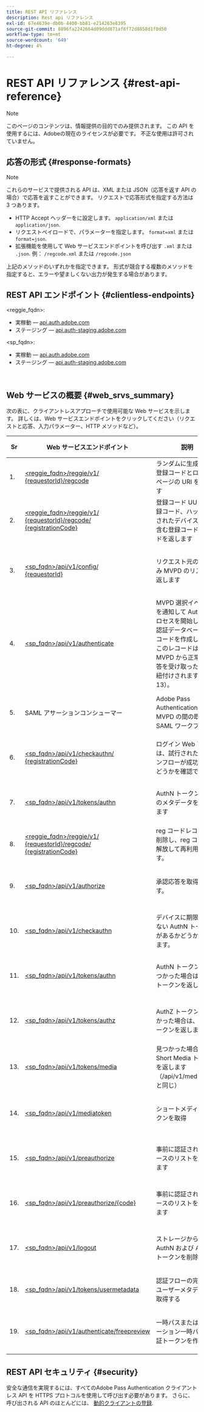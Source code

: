 ```yaml
---
title: REST API リファレンス
description: Rest api リファレンス
exl-id: 67e4639e-db0b-4400-bb81-e214263e8395
source-git-commit: 8896fa2242664d09ddd871af8f72d8858d1f0d50
workflow-type: tm+mt
source-wordcount: '649'
ht-degree: 4%

---
```


# REST API リファレンス {#rest-api-reference}

>[!NOTE]
>
>このページのコンテンツは、情報提供の目的でのみ提供されます。 この API を使用するには、Adobeの現在のライセンスが必要です。 不正な使用は許可されていません。

## 応答の形式 {#response-formats}


>[!NOTE]
>
> これらのサービスで提供される API は、XML または JSON（応答を返す API の場合）で応答を返すことができます。 リクエストで応答形式を指定する方法は 3 つあります。
>
>* HTTP Accept ヘッダーをに設定します。 `application/xml` または `application/json`.
>* リクエストペイロードで、パラメーターを指定します。 `format=xml` または `format=json`.
>* 拡張機能を使用して Web サービスエンドポイントを呼び出す `.xml` または `.json`. 例： `/regcode.xml` または `/regcode.json`
>
>上記のメソッドのいずれかを指定できます。 形式が競合する複数のメソッドを指定すると、エラーや望ましくない出力が発生する場合があります。

## REST API エンドポイント {#clientless-endpoints}

&lt;reggie_fqdn>:

* 実稼動 — [api.auth.adobe.com](http://api.auth.adobe.com/)
* ステージング — [api.auth-staging.adobe.com](http://api.auth-staging.adobe.com/)

&lt;sp_fqdn>:

* 実稼動 — [api.auth.adobe.com](http://api.auth.adobe.com/)
* ステージング — [api.auth-staging.adobe.com](http://api.auth-staging.adobe.com/)

</br>


## Web サービスの概要 {#web_srvs_summary}

次の表に、クライアントレスアプローチで使用可能な Web サービスを示します。 詳しくは、Web サービスエンドポイントをクリックしてください（リクエストと応答、入力パラメーター、HTTP メソッドなど）。


| Sr | Web サービスエンドポイント | 説明 | <!--[Diag.  </br>Ref](http://tve.helpdocsonline.com/api-reference-v2-test#illustration)-->. | ホスト時刻 | 呼び出し元 |
| --- | --- | --- | --- | --- | --- |
| 1. | [&lt;reggie_fqdn>/reggie/v1/  </br>  {requestorId}/regcode](/help/authentication/registration-code-request.md) | ランダムに生成された登録コードとログインページの URI を返します | 2 | Adobe  </br>Reg Code Service | スマートデバイス |
| 2. | [&lt;reggie_fqdn>/reggie/v1/  </br>  {requestorId}/regcode/  </br>  {registrationCode}](/help/authentication/return-registration-record.md) | 登録コード UUID、登録コード、ハッシュ化されたデバイス ID を含む登録コードレコードを返します | 8 | Adobe  </br>Reg Code Service | Adobe Pass Authentication |
| 3. | [&lt;sp_fqdn>/api/v1/config/  </br>  {requestorId}](/help/authentication/provide-mvpd-list.md) | リクエスト元の設定済み MVPD のリストを返します | 5 | Adobe  </br>Adobe Pass  </br>認証  </br>サービス | ログイン  </br>Web  </br>アプリ |
| 4. | [&lt;sp_fqdn>/api/v1/authenticate](/help/authentication/initiate-authentication.md) | MVPD 選択イベントを通知して AuthN プロセスを開始します。 認証データベースにレコードを作成します。このレコードは、MVPD から正常な応答を受け取ったときに紐付けされます（手順 13）。 | 7 | Adobe  </br>Adobe Pass  </br>認証  </br>サービス | ログイン  </br>Web  </br>アプリ |
| 5. | SAML アサーションコンシューマー | Adobe Pass Authentication と MVPD の間の既存の SAML ワークフロー | 13 | Adobe Pass  </br>認証  </br>サービス | Adobe Pass Authentication |
| 6. | [&lt;sp_fqdn>/api/v1/checkauthn/  </br>  {registrationCode}](/help/authentication/check-authentication-flow-by-second-screen-web-app.md) | ログイン Web アプリは、試行されたログインフローが成功したかどうかを確認できます |     | Adobe Pass  </br>認証   </br>サービス | ログイン   </br>Web   </br>アプリ |
| 7. | [&lt;sp_fqdn>/api/v1/tokens/authn](/help/authentication/retrieve-authentication-token.md) | AuthN トークン関連のメタデータを取得します | 15 | Adobe Pass  </br>認証  </br>サービス | スマートデバイス |
| 8. | [&lt;reggie_fqdn>/reggie/v1/  </br>  {requestorId}/regcode/  </br>  {registrationCode}](/help/authentication/delete-registration-record.md) | reg コードレコードを削除し、reg コードを解放して再利用します。 | 16 | Adobe  </br>Reg Code Service | Adobe Pass Authentication |
| 9. | [&lt;sp_fqdn>/api/v1/authorize](/help/authentication/initiate-authorization.md) | 承認応答を取得します。 | 17 | Adobe Pass  </br>認証  </br>サービス | スマートデバイス |
| 10. | [&lt;sp_fqdn>/api/v1/checkauthn](/help/authentication/check-authentication-token.md) | デバイスに期限切れでない AuthN トークンがあるかどうかを示します。 |     | Adobe Pass  </br>認証  </br>サービス | スマートデバイス |
| 11. | [&lt;sp_fqdn>/api/v1/tokens/authn](/help/authentication/retrieve-authentication-token.md) | AuthN トークンが見つかった場合は、そのトークンを返します。 |     | Adobe Pass  </br>認証  </br>サービス | スマートデバイス |
| 12. | [&lt;sp_fqdn>/api/v1/tokens/authz](/help/authentication/retrieve-authorization-token.md) | AuthZ トークンが見つかった場合は、そのトークンを返します。 |     | Adobe Pass  </br>認証  </br>サービス | スマートデバイス |
| 13. | [&lt;sp_fqdn>/api/v1/tokens/media](/help/authentication/obtain-short-media-token.md) | 見つかった場合、Short Media トークンを返します（/api/v1/mediatoken と同じ） |     | Adobe Pass  </br>認証  </br>サービス | スマートデバイス |
| 14. | [&lt;sp_fqdn>/api/v1/mediatoken](/help/authentication/obtain-short-media-token.md) | ショートメディアトークンを取得 |     | Adobe Pass  </br>認証  </br>サービス | スマートデバイス |
| 15. | [&lt;sp_fqdn>/api/v1/preauthorize](/help/authentication/retrieve-list-of-preauthorized-resources.md) | 事前に認証されたリソースのリストを取得します |     | Adobe Pass  </br>認証  </br>サービス | スマートデバイス |
| 16. | [&lt;sp_fqdn>/api/v1/preauthorize/{code}](/help/authentication/retrieve-list-of-preauthorized-resources-by-second-screen-web-app.md) | 事前に認証されたリソースのリストを取得します |     | Adobe Pass  </br>認証  </br>サービス | Web アプリにログイン |
| 17. | [&lt;sp_fqdn>/api/v1/logout](/help/authentication/initiate-logout.md) | ストレージから AuthN および AuthZ トークンを削除 |     | Adobe Pass  </br>認証   </br>サービス | スマートデバイス |
| 18. | [&lt;sp_fqdn>/api/v1/tokens/usermetadata](/help/authentication/user-metadata.md) | 認証フローの完了後にユーザーメタデータを取得する | 該当なし | 該当なし | スマートデバイス |
| 19. | [&lt;sp_fqdn>/api/v1/authenticate/freepreview](/help/authentication/free-preview-for-temp-pass-and-promotional-temp-pass.md) | 一時パスまたはプロモーション一時パスの認証トークンを作成する | 該当なし | Adobe Pass  </br>認証  </br>サービス | スマートデバイス |


## REST API セキュリティ {#security}

安全な通信を実現するには、すべてのAdobe Pass Authentication クライアントレス API を HTTPS プロトコルを使用して呼び出す必要があります。 さらに、呼び出される API のほとんどには、 [動的クライアントの登録](/help/authentication/dynamic-client-registration.md).
